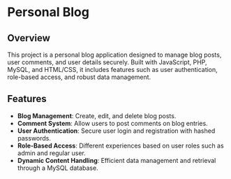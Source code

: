 # Personal Blog

## Overview

This project is a personal blog application designed to manage blog posts, user comments, and user details securely. Built with JavaScript, PHP, MySQL, and HTML/CSS, it includes features such as user authentication, role-based access, and robust data management.

## Features

- **Blog Management**: Create, edit, and delete blog posts.
- **Comment System**: Allow users to post comments on blog entries.
- **User Authentication**: Secure user login and registration with hashed passwords.
- **Role-Based Access**: Different experiences based on user roles such as admin and regular user.
- **Dynamic Content Handling**: Efficient data management and retrieval through a MySQL database.

